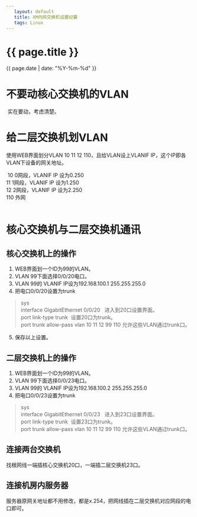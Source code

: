 ```yaml
---
   layout: default
   title: XM内网交换机设置纪要
   tags: Linux
---
```


# {{ page.title }}
{{ page.date | date: "%Y-%m-%d"  }}

# 不要动核心交换机的VLAN
  实在要动，考虑清楚。

# 给二层交换机划VLAN
  使用WEB界面划分VLAN 10 11 12 110，且给VLAN设上VLANIF IP，这个IP即各VLAN下设备的网关地址。  
      
  10 0网段，VLANIF IP 设为0.250  
  11 1网段，VLANIF IP 设为1.250  
  12 2网段，VLANIF IP 设为2.250  
  110 外网  
    
  
# 核心交换机与二层交换机通讯
## 核心交换机上的操作
1. WEB界面划一个ID为99的VLAN。
2. VLAN 99下面选择0/0/20电口。
3. VLAN 99的 VLANIF IP设为192.168.100.1 255.255.255.0
4. 把电口0/0/20设置为trunk

>sys  
>interface GigabitEthernet 0/0/20   进入到20口设置界面。    
>port link-type trunk  设置20口为trunk。    
>port trunk allow-pass vlan 10 11 12 99 110 允许这些VLAN通过trunk口。    

5. 保存以上设置。

## 二层交换机上的操作
1. WEB界面划一个ID为99的VLAN。  
2. VLAN 99下面选择0/0/23电口。
3. VLAN 99的 VLANIF IP设为192.168.100.2 255.255.255.0
4. 把电口0/0/23设置为trunk

>sys  
>interface GigabitEthernet 0/0/23   进入到23口设置界面。  
>port link-type trunk  设置23口为trunk。  
>port trunk allow-pass vlan 10 11 12 99 110 允许这些VLAN通过trunk口。


## 连接两台交换机
找根网线一端插核心交换机20口，一端插二层交换机23口。

## 连接机房内服务器
服务器原网关地址都不用修改，都是x.254，把网线插在二层交换机对应网段的电口即可。
